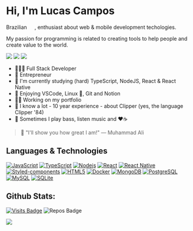 <h1>Hi, I'm Lucas Campos</h1>

Brazilian <img src="https://image.flaticon.com/icons/svg/197/197386.svg" width="13"/> , enthusiast about web & mobile development techologies.

My passion for programming is related to creating tools to help people and create value to the world.

<a href="https://linkedin.com/in/lucasfdcampos"><img src="https://img.shields.io/badge/linkedin-0077B5.svg?style=for-the-badge&logo=linkedin&logoColor=white"></a>
<a href="https://instagram.com/ludcasfdcampos"><img src="https://img.shields.io/badge/instagram-E4405F.svg?style=for-the-badge&logo=instagram&logoColor=white"></a>
<a href="mailto:lucascampos.ads@gmail.com"><img src="https://img.shields.io/badge/e‑mail-D14836.svg?style=for-the-badge&logo=GMail&logoColor=white"></a>

<ul>
 <li>👨🏻‍💻 Full Stack Developer</li>
 <li>🏢 Entrepreneur</li>
 <li>🚀 I'm currently studying (hard) TypeScript, NodeJS, React & React Native</li>
 <li>🧭 Enjoying VSCode, Linux 🐧, Git and Notion</li>
 <li>💪🏻 Working on my portfolio</li>
 <li>🚢 I know a lot - 10 year experience - about Clipper (yes, the language Clipper '84)</li>
 <li>🎸 Sometimes I play bass, listen music and ❤️☕</li>
</ul>

> 🥊 "I'll show you how great I am!" 
― Muhammad Ali

## Languages & Technologies
[![JavaScript](https://img.shields.io/badge/-JavaScript-black?style=for-the-badge&logo=javascript&link=https://github.com/lucasfdcampos/)](https://github.com/lucasfdcampos/)
[![TypeScript](https://img.shields.io/badge/-TypeScript-007ACC?style=for-the-badge&logo=typescript&link=https://github.com/lucasfdcampos/)](https://github.com/lucasfdcampos/)
[![Nodejs](https://img.shields.io/badge/-Nodejs-black?style=for-the-badge&logo=Node.js&link=https://github.com/lucasfdcampos/)](https://github.com/lucasfdcampos/)
[![React](https://img.shields.io/badge/-React-black?style=for-the-badge&logo=react&link=https://github.com/lucasfdcampos/)](https://github.com/lucasfdcampos/)
[![React Native](https://img.shields.io/badge/-ReactNative-black?style=for-the-badge&logo=react)](https://github.com/lucasfdcampos/)
[![Styled-components](https://img.shields.io/badge/-Styled%20Components-pink?style=for-the-badge&logo=styled-components)](https://github.com/lucasfdcampos/)
[![HTML5](https://img.shields.io/badge/-HTML5-E34F26?style=for-the-badge&logo=html5&logoColor=white&link=https://github.com/lucasfdcampos/)](https://github.com/lucasfdcampos/)
[![Docker](https://img.shields.io/badge/-Docker-black?style=for-the-badge&logo=docker&link=https://github.com/lucasfdcampos/)](https://github.com/lucasfdcampos/)
[![MongoDB](https://img.shields.io/badge/-MongoDB-black?style=for-the-badge&logo=mongodb&link=https://github.com/lucasfdcampos/)](https://github.com/lucasfdcampos/)
[![PostgreSQL](https://img.shields.io/badge/-PostgreSQL-336791?style=for-the-badge&logo=postgresql&link=https://github.com/lucasfdcampos/)](https://github.com/lucasfdcampos/)
[![MySQL](https://img.shields.io/badge/-MySQL-a0c4db?style=for-the-badge&logo=mysql&link=https://github.com/lucasfdcampos/)](https://github.com/lucasfdcampos/)
[![SQLite](https://img.shields.io/badge/-SQLite-003B57?style=for-the-badge&logo=sqlite&link=https://github.com/lucasfdcampos/)](https://github.com/lucasfdcampos/)


## Github Stats:

[![Visits Badge](https://badges.pufler.dev/visits/lucasfdcampos/lucasfdcampos?style=for-the-badge)](https://github.com/lucasfdcampos/lucasfdcampos)
![Repos Badge](https://badges.pufler.dev/repos/lucasfdcampos?style=for-the-badge)

<p>
 <!-- <img src = "https://github-readme-stats.vercel.app/api?username=lucasfdcampos&show_icons=true&theme=algolia&line_height=27"> -->
 <img align='center' src="https://github-readme-stats.vercel.app/api?username=lucasfdcampos&show_icons=true">
</p>
